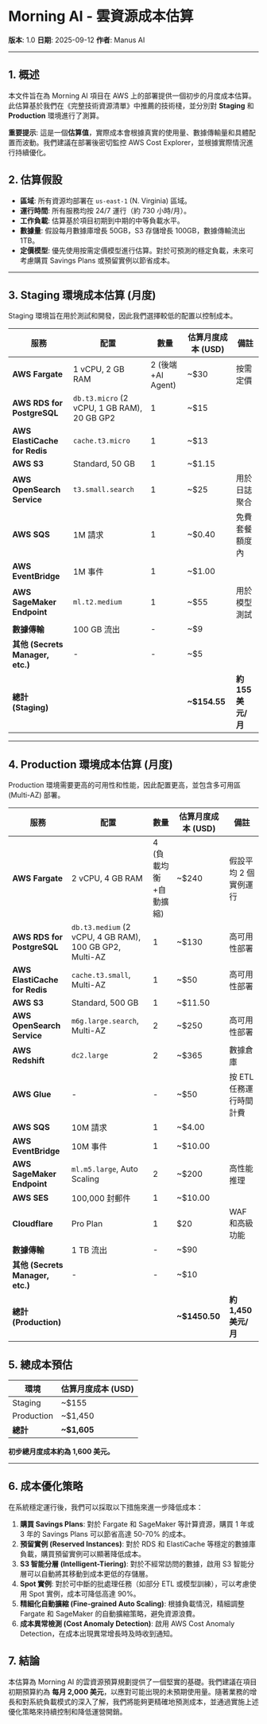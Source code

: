 # Morning AI - 雲資源成本估算

**版本**: 1.0
**日期**: 2025-09-12
**作者**: Manus AI

---

## 1. **概述**

本文件旨在為 Morning AI 項目在 AWS 上的部署提供一個初步的月度成本估算。此估算基於我們在《完整技術資源清單》中推薦的技術棧，並分別對 **Staging** 和 **Production** 環境進行了測算。

**重要提示**: 這是一個**估算值**，實際成本會根據真實的使用量、數據傳輸量和具體配置而波動。我們建議在部署後密切監控 AWS Cost Explorer，並根據實際情況進行持續優化。

## 2. **估算假設**

*   **區域**: 所有資源均部署在 `us-east-1` (N. Virginia) 區域。
*   **運行時間**: 所有服務均按 24/7 運行（約 730 小時/月）。
*   **工作負載**: 估算基於項目初期到中期的中等負載水平。
*   **數據量**: 假設每月數據庫增長 50GB，S3 存儲增長 100GB，數據傳輸流出 1TB。
*   **定價模型**: 優先使用按需定價模型進行估算。對於可預測的穩定負載，未來可考慮購買 Savings Plans 或預留實例以節省成本。

--- 

## 3. **Staging 環境成本估算 (月度)**

Staging 環境旨在用於測試和開發，因此我們選擇較低的配置以控制成本。

| 服務 | 配置 | 數量 | 估算月度成本 (USD) | 備註 |
|---|---|---|---|---|
| **AWS Fargate** | 1 vCPU, 2 GB RAM | 2 (後端+AI Agent) | ~$30 | 按需定價 |
| **AWS RDS for PostgreSQL** | `db.t3.micro` (2 vCPU, 1 GB RAM), 20 GB GP2 | 1 | ~$15 | |
| **AWS ElastiCache for Redis** | `cache.t3.micro` | 1 | ~$13 | |
| **AWS S3** | Standard, 50 GB | 1 | ~$1.15 | |
| **AWS OpenSearch Service** | `t3.small.search` | 1 | ~$25 | 用於日誌聚合 |
| **AWS SQS** | 1M 請求 | 1 | ~$0.40 | 免費套餐額度內 |
| **AWS EventBridge** | 1M 事件 | 1 | ~$1.00 | |
| **AWS SageMaker Endpoint** | `ml.t2.medium` | 1 | ~$55 | 用於模型測試 |
| **數據傳輸** | 100 GB 流出 | - | ~$9 | |
| **其他 (Secrets Manager, etc.)** | - | - | ~$5 | |
| **總計 (Staging)** | | | **~$154.55** | **約 155 美元/月** |

--- 

## 4. **Production 環境成本估算 (月度)**

Production 環境需要更高的可用性和性能，因此配置更高，並包含多可用區 (Multi-AZ) 部署。

| 服務 | 配置 | 數量 | 估算月度成本 (USD) | 備註 |
|---|---|---|---|---|
| **AWS Fargate** | 2 vCPU, 4 GB RAM | 4 (負載均衡+自動擴縮) | ~$240 | 假設平均 2 個實例運行 |
| **AWS RDS for PostgreSQL** | `db.t3.medium` (2 vCPU, 4 GB RAM), 100 GB GP2, Multi-AZ | 1 | ~$130 | 高可用性部署 |
| **AWS ElastiCache for Redis** | `cache.t3.small`, Multi-AZ | 1 | ~$50 | 高可用性部署 |
| **AWS S3** | Standard, 500 GB | 1 | ~$11.50 | |
| **AWS OpenSearch Service** | `m6g.large.search`, Multi-AZ | 2 | ~$250 | 高可用性部署 |
| **AWS Redshift** | `dc2.large` | 2 | ~$365 | 數據倉庫 |
| **AWS Glue** | - | - | ~$50 | 按 ETL 任務運行時間計費 |
| **AWS SQS** | 10M 請求 | 1 | ~$4.00 | |
| **AWS EventBridge** | 10M 事件 | 1 | ~$10.00 | |
| **AWS SageMaker Endpoint** | `ml.m5.large`, Auto Scaling | 2 | ~$200 | 高性能推理 |
| **AWS SES** | 100,000 封郵件 | 1 | ~$10.00 | |
| **Cloudflare** | Pro Plan | 1 | $20 | WAF 和高級功能 |
| **數據傳輸** | 1 TB 流出 | - | ~$90 | |
| **其他 (Secrets Manager, etc.)** | - | - | ~$10 | |
| **總計 (Production)** | | | **~$1450.50** | **約 1,450 美元/月** |

## 5. **總成本預估**

| 環境 | 估算月度成本 (USD) |
|---|---|
| Staging | ~$155 |
| Production | ~$1,450 |
| **總計** | **~$1,605** |

**初步總月度成本約為 1,600 美元。**

--- 

## 6. **成本優化策略**

在系統穩定運行後，我們可以採取以下措施來進一步降低成本：

1.  **購買 Savings Plans**: 對於 Fargate 和 SageMaker 等計算資源，購買 1 年或 3 年的 Savings Plans 可以節省高達 50-70% 的成本。
2.  **預留實例 (Reserved Instances)**: 對於 RDS 和 ElastiCache 等穩定的數據庫負載，購買預留實例可以顯著降低成本。
3.  **S3 智能分層 (Intelligent-Tiering)**: 對於不經常訪問的數據，啟用 S3 智能分層可以自動將其移動到成本更低的存儲層。
4.  **Spot 實例**: 對於可中斷的批處理任務（如部分 ETL 或模型訓練），可以考慮使用 Spot 實例，成本可降低高達 90%。
5.  **精細化自動擴縮 (Fine-grained Auto Scaling)**: 根據負載情況，精細調整 Fargate 和 SageMaker 的自動擴縮策略，避免資源浪費。
6.  **成本異常檢測 (Cost Anomaly Detection)**: 啟用 AWS Cost Anomaly Detection，在成本出現異常增長時及時收到通知。

## 7. **結論**

本估算為 Morning AI 的雲資源預算規劃提供了一個堅實的基礎。我們建議在項目初期預算約為 **每月 2,000 美元**，以應對可能出現的未預期使用量。隨著業務的增長和對系統負載模式的深入了解，我們將能夠更精確地預測成本，並通過實施上述優化策略來持續控制和降低運營開銷。

